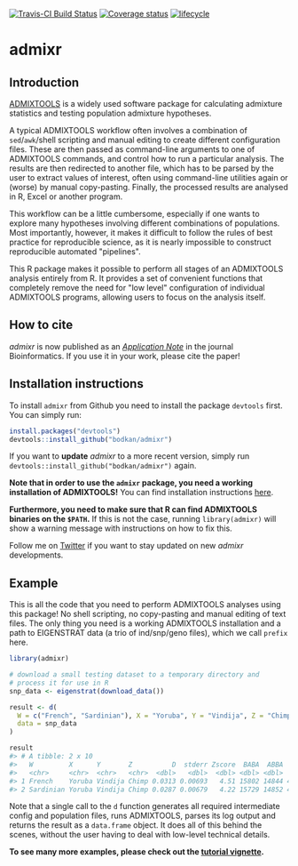 <!-- README.md is generated from README.Rmd. Please edit that file -->

<!-- generated by knitr::knit("README.Rmd") -->



[![Travis-CI Build Status](https://travis-ci.org/bodkan/admixr.svg?branch=master)](https://travis-ci.org/bodkan/admixr)
[![Coverage status](https://codecov.io/gh/bodkan/admixr/branch/master/graph/badge.svg)](https://codecov.io/github/bodkan/admixr?branch=master)
[![lifecycle](https://img.shields.io/badge/lifecycle-maturing-blue.svg)](https://www.tidyverse.org/lifecycle/#maturing)

# admixr

## Introduction

[ADMIXTOOLS](https://github.com/DReichLab/AdmixTools/) is a widely used
software package for calculating admixture statistics and testing population
admixture hypotheses.

A typical ADMIXTOOLS workflow often involves a combination of `sed`/`awk`/shell
scripting and manual editing to create different configuration files. These are
then passed as command-line arguments to one of ADMIXTOOLS commands, and
control how to run a particular analysis. The results are then redirected to
another file, which has to be parsed by the user to extract values of interest,
often using command-line utilities again or (worse) by manual copy-pasting.
Finally, the processed results are analysed in R, Excel or another program.

This workflow can be a little cumbersome, especially if one wants to explore many
hypotheses involving different combinations of populations. Most importantly,
however, it makes it difficult to follow the rules of best practice for
reproducible science, as it is nearly impossible to construct reproducible
automated "pipelines".

This R package makes it possible to perform all stages of an ADMIXTOOLS
analysis entirely from R. It provides a set of convenient functions that
completely remove the need for "low level" configuration of individual
ADMIXTOOLS programs, allowing users to focus on the analysis itself.

## How to cite

_admixr_ is now published
as an [_Application Note_](https://doi.org/10.1093/bioinformatics/btz030) in the journal Bioinformatics. If you use it in your work, please cite the paper!



## Installation instructions

To install `admixr` from Github you need to install the package `devtools`
first. You can simply run:


```r
install.packages("devtools")
devtools::install_github("bodkan/admixr")
```

If you want to **update** _admixr_ to a more recent version, simply
run `devtools::install_github("bodkan/admixr")` again.

**Note that in order to use the `admixr` package, you need a working
installation of ADMIXTOOLS!** You can find installation instructions
[here](https://github.com/DReichLab/AdmixTools/blob/master/README.INSTALL).

**Furthermore, you need to make sure that R can find ADMIXTOOLS binaries on the
`$PATH`.** If this is not the case, running `library(admixr)` will show a
warning message with instructions on how to fix this.

Follow me on [Twitter](https://www.twitter.com/fleventy5) if you want
to stay updated on new _admixr_ developments.


## Example

This is all the code that you need to perform ADMIXTOOLS analyses using this
package! No shell scripting, no copy-pasting and manual editing of text files.
The only thing you need is a working ADMIXTOOLS installation and a path to
EIGENSTRAT data (a trio of ind/snp/geno files), which we call `prefix` here.


```r
library(admixr)

# download a small testing dataset to a temporary directory and
# process it for use in R
snp_data <- eigenstrat(download_data())

result <- d(
  W = c("French", "Sardinian"), X = "Yoruba", Y = "Vindija", Z = "Chimp",
  data = snp_data
)

result
#> # A tibble: 2 x 10
#>   W         X      Y       Z          D  stderr Zscore  BABA  ABBA  nsnps
#>   <chr>     <chr>  <chr>   <chr>  <dbl>   <dbl>  <dbl> <dbl> <dbl>  <dbl>
#> 1 French    Yoruba Vindija Chimp 0.0313 0.00693   4.51 15802 14844 487753
#> 2 Sardinian Yoruba Vindija Chimp 0.0287 0.00679   4.22 15729 14852 487646
```

Note that a single call to the `d` function generates all required intermediate
config and population files, runs ADMIXTOOLS, parses its log output and returns
the result as a `data.frame` object. It does all of this behind the scenes,
without the user having to deal with low-level technical details.

**To see many more examples, please check out the [tutorial
vignette](https://bodkan.net/admixr/articles/tutorial.html).**
